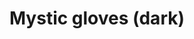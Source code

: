 ---
layout: item
title: Mystic gloves (dark)
item-id: 4105
datatable: true
id: 4105
name: "Mystic gloves (dark)"
members: true
lowalch: 4000
highalch: 6000
examine: "Dark magical gloves."
monsters:
  - id: 414
    name: "Banshee"
    members: true
    combat_level: 23
    wiki_url: "https://oldschool.runescape.wiki/w/Banshee"
    drops:
      - quantity: "1"
        rarity: 0.001953125
    image: "https://oldschool.runescape.wiki/images/d/d3/Banshee.png?5f883"
  - id: 7272
    name: "Twisted Banshee"
    members: true
    combat_level: 89
    wiki_url: "https://oldschool.runescape.wiki/w/Twisted_Banshee"
    drops:
      - quantity: "1"
        rarity: 0.00390625
    image: "https://oldschool.runescape.wiki/images/5/51/Twisted_Banshee.png?9d60d"
  - id: 7390
    name: "Screaming banshee"
    members: true
    combat_level: 70
    wiki_url: "https://oldschool.runescape.wiki/w/Screaming_banshee"
    drops:
      - quantity: "1"
        rarity: 0.001953125
    image: "https://oldschool.runescape.wiki/images/d/da/Screaming_banshee.png?d24b1"
  - id: 7391
    name: "Screaming twisted banshee"
    members: true
    combat_level: 144
    wiki_url: "https://oldschool.runescape.wiki/w/Screaming_twisted_banshee"
    drops:
      - quantity: "1"
        rarity: 0.00390625
    image: "https://oldschool.runescape.wiki/images/1/1c/Screaming_twisted_banshee.png?46b2a"
---